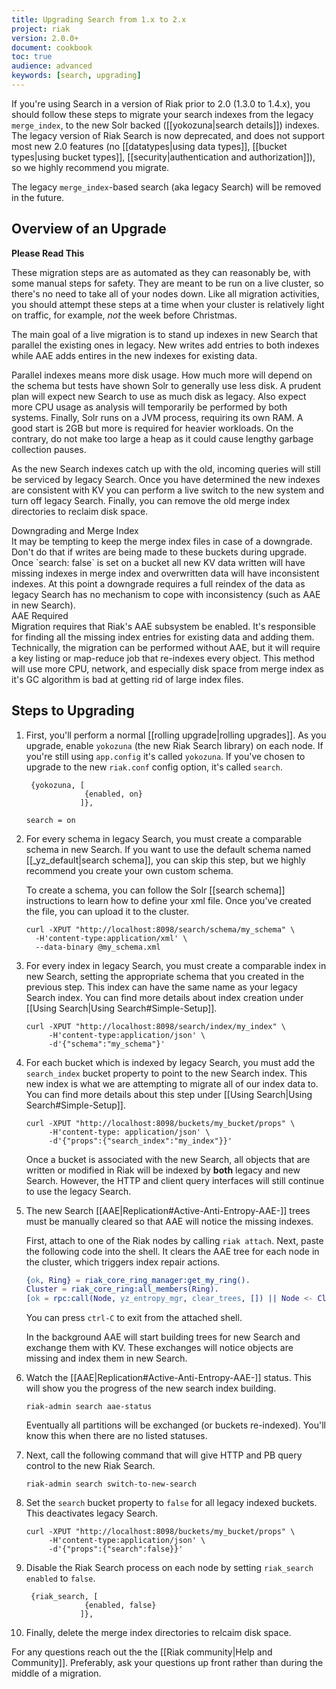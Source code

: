 ```yaml
---
title: Upgrading Search from 1.x to 2.x
project: riak
version: 2.0.0+
document: cookbook
toc: true
audience: advanced
keywords: [search, upgrading]
---
```


If you're using Search in a version of Riak prior to 2.0 (1.3.0 to 1.4.x), you should follow these steps to migrate your search indexes from the legacy `merge_index`, to the new Solr backed ([[yokozuna|search details]]) indexes. The legacy version of Riak Search is now deprecated, and does not support most new 2.0 features (no [[datatypes|using data types]], [[bucket types|using bucket types]], [[security|authentication and authorization]]), so we highly recommend you migrate.

The legacy `merge_index`-based search (aka legacy Search) will be removed in the future.

## Overview of an Upgrade

**Please Read This**

These migration steps are as automated as they can reasonably be, with some manual steps for safety. They are meant to be run on a live cluster, so there's no need to take all of your nodes down. Like all migration activities, you should attempt these steps at a time when your cluster is relatively light on traffic, for example, *not* the week before Christmas.

The main goal of a live migration is to stand up indexes in new Search that parallel the existing ones in legacy.  New writes add entries to both indexes while AAE adds entires in the new indexes for existing data.

Parallel indexes means more disk usage.  How much more will depend on the schema but tests have shown Solr to generally use less disk.  A prudent plan will expect new Search to use as much disk as legacy. Also expect more CPU usage as analysis will temporarily be performed by both systems.  Finally, Solr runs on a JVM process, requiring its own RAM.  A good start is 2GB but more is required for heavier workloads.  On the contrary, do not make too large a heap as it could cause lengthy garbage collection pauses.

As the new Search indexes catch up with the old, incoming queries will still be serviced by legacy Search.  Once you have determined the new indexes are consistent with KV you can perform a live switch to the new system and turn off legacy Search.  Finally, you can remove the old merge index directories to reclaim disk space.

<div class="note">
<div class="title">Downgrading and Merge Index</div>
It may be tempting to keep the merge index files in case of a downgrade.  Don't do that if writes are being made to these buckets during upgrade.  Once `search: false` is set on a bucket all new KV data written will have missing indexes in merge index and overwritten data will have inconsistent indexes.  At this point a downgrade requires a full reindex of the data as legacy Search has no mechanism to cope with inconsistency (such as AAE in new Search).
</div>

<div class="note">
<div class="title">AAE Required</div>
Migration requires that Riak's AAE subsystem be enabled.  It's responsible for finding all the missing index entries for existing data and adding them.  Technically, the migration can be performed without AAE, but it will require a key listing or map-reduce job that re-indexes every object.  This method will use more CPU, network, and especially disk space from merge index as it's GC algorithm is bad at getting rid of large index files.
</div>



## Steps to Upgrading

1.  First, you'll perform a normal [[rolling upgrade|rolling upgrades]]. As you upgrade, enable `yokozuna` (the new Riak Search library) on each node. If you're still using `app.config` it's called `yokozuna`. If you've chosen to upgrade to the new `riak.conf` config option, it's called `search`.

    ```appconfig
     {yokozuna, [
                 {enabled, on}
                ]},
    ```
    ```riakconf
    search = on
    ```

2.  For every schema in legacy Search, you must create a comparable schema in new Search. If you want to use the default schema named [[_yz_default|search schema]], you can skip this step, but we highly recommend you create your own custom schema.

    To create a schema, you can follow the Solr [[search schema]] instructions to learn how to define your xml file. Once you've created the file, you can upload it to the cluster.

    ```curl
    curl -XPUT "http://localhost:8098/search/schema/my_schema" \
      -H'content-type:application/xml' \
      --data-binary @my_schema.xml
    ```

3.  For every index in legacy Search, you must create a comparable index in new Search, setting the appropriate schema that you created in the previous step. This index can have the same name as your legacy Search index. You can find more details about index creation under [[Using Search|Using Search#Simple-Setup]].

    ```curl
    curl -XPUT "http://localhost:8098/search/index/my_index" \
         -H'content-type:application/json' \
         -d'{"schema":"my_schema"}'
    ```

4.  For each bucket which is indexed by legacy Search, you must add the `search_index` bucket property to point to the new Search index. This new index is what we are attempting to migrate all of our index data to. You can find more details about this step under [[Using Search|Using Search#Simple-Setup]].

    ```curl
    curl -XPUT "http://localhost:8098/buckets/my_bucket/props" \
         -H'content-type: application/json' \
         -d'{"props":{"search_index":"my_index"}}'
    ```

    Once a bucket is associated with the new Search, all objects that are written or modified in Riak will be indexed by **both** legacy and new Search. However, the HTTP and client query interfaces will still continue to use the legacy Search.

5.  The new Search [[AAE|Replication#Active-Anti-Entropy-AAE-]] trees must be manually cleared so that AAE will notice the missing indexes.

    First, attach to one of the Riak nodes by calling `riak attach`. Next, paste the following code into the shell. It clears the AAE tree for each node in the cluster, which triggers index repair actions.

    ```erlang
    {ok, Ring} = riak_core_ring_manager:get_my_ring().
    Cluster = riak_core_ring:all_members(Ring).
    [ok = rpc:call(Node, yz_entropy_mgr, clear_trees, []) || Node <- Cluster].
    ```

    You can press `ctrl-C` to exit from the attached shell.

    In the background AAE will start building trees for new Search and exchange them with KV. These exchanges will notice objects are missing and index them in new Search.

    <!-- no re-index command currently exists -->

6.  Watch the [[AAE|Replication#Active-Anti-Entropy-AAE-]] status. This will show you the progress of the new search index building.

    ```curl
    riak-admin search aae-status
    ```

    Eventually all partitions will be exchanged (or buckets re-indexed). You'll know this when there are no listed statuses.

7.  Next, call the following command that will give HTTP and PB query control to the new Riak Search.

    ```curl
    riak-admin search switch-to-new-search
    ```

8.  Set the `search` bucket property to `false` for all legacy indexed buckets. This deactivates legacy Search.

    ```curl
    curl -XPUT "http://localhost:8098/buckets/my_bucket/props" \
         -H'content-type:application/json' \
         -d'{"props":{"search":false}}'
    ```

9.  Disable the Riak Search process on each node by setting `riak_search` `enabled` to `false`.

    ```appconfig
     {riak_search, [
                 {enabled, false}
                ]},
    ```

10. Finally, delete the merge index directories to relcaim disk space.

For any questions reach out the the [[Riak community|Help and Community]].  Preferably, ask your questions up front rather than during the middle of a migration.

